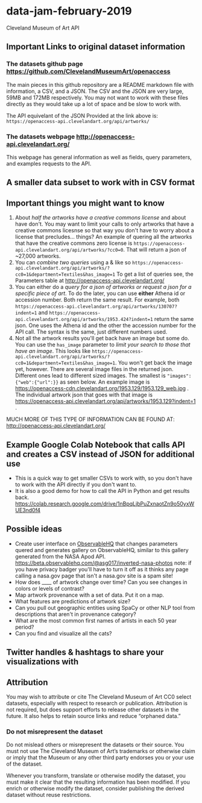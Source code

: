 # data-jam-february-2019
Cleveland Museum of Art API


## Important Links to original dataset information

### The datasets github page https://github.com/ClevelandMuseumArt/openaccess
The main pieces in this github repository are a README markdown file with information, a CSV, and a JSON. The CSV and the JSON are very large, 59MB and 172MB respectively. You may not want to work with these files directly as they would take up a lot of space and be slow to work with.

The API equivelant of the JSON Provided at the link above is: `https://openaccess-api.clevelandart.org/api/artworks/`

### The datasets webpage http://openaccess-api.clevelandart.org/
This webpage has general information as well as fields, query parameters, and examples requests to the API. 

## A smaller data subset to work with in CSV format

## Important things you might want to know
1. About _half the artworks have a creative commons license_ and about have don't. You may want to limit your calls to only artworks that have a creative commons licesnse so that way you don't have to worry about a license that precludes... things? An example of quering all the artworks that have the creative commons zero license is `https://openaccess-api.clevelandart.org/api/artworks/?cc0=0`. That will return a json of ~27,000 artworks.
2. You can *combine two queries* using a & like so `https://openaccess-api.clevelandart.org/api/artworks/?cc0=1&department=Textiles&has_image=1` To get a list of queries see, the Parameters table at http://openaccess-api.clevelandart.org/
3. You can either do a *query for a json of artworks or request a json for a specific piece of art*. To do the later, you can use <b>either</b> Athena id or accession number. Both return the same result. For example, both `https://openaccess-api.clevelandart.org/api/artworks/130707?indent=1` and `https://openaccess-api.clevelandart.org/api/artworks/1953.424?indent=1` return the same json. One uses the Athena id and the other the accession number for the API call. The syntax is the same, just different numbers used.
4. Not all the artwork results you'll get back have an image but some do. You can use the `has_image` parameter to *limit your search to those that have an image*. This looks like `https://openaccess-api.clevelandart.org/api/artworks/?cc0=1&department=Textiles&has_image=1`. You won't get back the image yet, however. There are several image files in the returned json. Different ones lead to different sized images. The smallest is `"images":{"web":{"url":`<url you want is here>`}}` as seen below. An example image is https://openaccess-cdn.clevelandart.org/1953.129/1953.129_web.jpg . The individual artwork json that goes with that image is https://openaccess-api.clevelandart.org/api/artworks/1953.129?indent=1 .

MUCH MORE OF THIS TYPE OF INFORMATION CAN BE FOUND AT: http://openaccess-api.clevelandart.org/



## Example Google Colab Notebook that calls API and creates a CSV instead of JSON for additional use
- This is a quick way to get smaller CSVs to work with, so you don't have to work with the API directly if you don't want to.
- It is also a good demo for how to call the API in Python and get results back.
https://colab.research.google.com/drive/1nBpqLjbPuZxnaotZn9o50yxWUE3nd0f4

## Possible ideas
- Create user interface on <a href="https://beta.observablehq.com/">ObservableHQ</a> that changes parameters quered and generates gallery on ObservableHQ, similar to this gallery generated from the NASA Apod API. https://beta.observablehq.com/@asg017/inverted-nasa-photos note: if you have privacy badger you'll have to turn it off as it thinks any page calling a nasa.gov page that isn't a nasa.gov site is a spam site!
- How does ____ of artwork change over time? Can you see changes in colors or levels of contrast?
- Map artwork provenance with a set of data. Put it on a map. 
- What features are predictions of artwork size?
- Can you pull out geographic entities using SpaCy or other NLP tool from descriptions that aren't in provenance category?
- What are the most common first names of artists in each 50 year period?
- Can you find and visualize all the cats?

## Twitter handles & hashtags to share your visualizations with


## Attribution 
You may wish to attribute or cite The Cleveland Museum of Art CC0 select datasets, especially with respect to research or publication. Attribution is not required, but does support efforts to release other datasets in the future. It also helps to retain source links and reduce “orphaned data.”  

### Do not misrepresent the dataset
Do not mislead others or misrepresent the datasets or their source. You must not use The Cleveland Museum of Art’s trademarks or otherwise claim or imply that the Museum or any other third party endorses you or your use of the dataset. 

Whenever you transform, translate or otherwise modify the dataset, you must make it clear that the resulting information has been modified. If you enrich or otherwise modify the dataset, consider publishing the derived dataset without reuse restrictions. 




